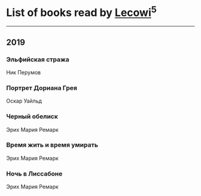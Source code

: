 # List of books read by [Lecowi](http://vk.com/id521873425)<sup>5</sup>
---

## 2019

### Эльфийская стража
Ник Перумов


### Портрет Дориана Грея
Оскар Уайльд


### Черный обелиск
Эрих Мария Ремарк


### Время жить и время умирать
Эрих Мария Ремарк


### Ночь в Лиссабоне
Эрих Мария Ремарк



